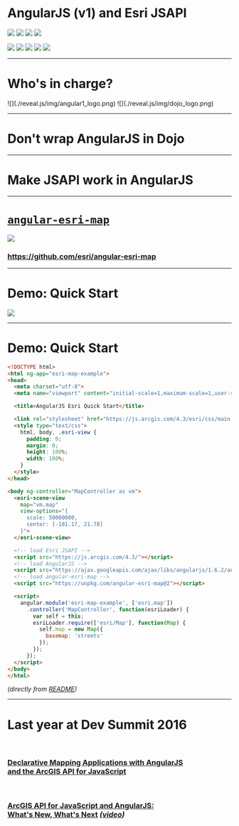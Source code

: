 # AngularJS (v1) and Esri JSAPI

![](./reveal.js/img/angular1_logo.png) <!-- .element: style="width: 250px;" -->
![](./reveal.js/img/angular1_logo.png) <!-- .element: style="width: 250px;" -->
![](./reveal.js/img/angular1_logo.png) <!-- .element: style="width: 250px;" -->
![](./reveal.js/img/angular1_logo.png) <!-- .element: style="width: 250px;" -->

![](./reveal.js/img/angular1_logo.png) <!-- .element: style="width: 250px;" -->
![](./reveal.js/img/angular1_logo.png) <!-- .element: style="width: 250px;" -->
![](./reveal.js/img/angular1_logo.png) <!-- .element: style="width: 250px;" -->
![](./reveal.js/img/angular1_logo.png) <!-- .element: style="width: 250px;" -->
![](./reveal.js/img/angular1_logo.png) <!-- .element: style="width: 250px;" -->

---

# Who's in charge?

<p> <!-- .element: style="display: flex; align-items: center;" -->
  ![](./reveal.js/img/angular1_logo.png)
  ![](./reveal.js/img/dojo_logo.png)
</p>

---
<!-- .slide: data-background="./reveal.js/img/angular_in_dojo.png" -->

# Don't wrap AngularJS in Dojo <!-- .element: style="margin-top: 42%; padding: 10px; color: white; background: rgba(128, 128, 128, 0.6)" -->

---
<!-- .slide: data-background="./reveal.js/img/jsapi_in_angular.png" -->

# Make JSAPI work in AngularJS <!-- .element: style="margin-top: 42%; padding: 10px; color: white; background: rgba(128, 128, 128, 0.6)" -->

---

# [`angular-esri-map`](https://github.com/esri/angular-esri-map)

![](./reveal.js/img/esri_github.png) <!-- .element: style="border-radius: 100%; box-shadow: 0 0 10px rgba(0, 0, 0, 0.15);" -->

### https://github.com/esri/angular-esri-map

---

# Demo: Quick Start

[
![](./reveal.js/img/angular-esri-map_quickstart_v2.png)<!-- .element: style="width: 75%;" -->
](https://github.com/Esri/angular-esri-map/blob/master/README.md#quick-start)

---

# Demo: Quick Start

```html
<!DOCTYPE html>
<html ng-app="esri-map-example">
<head>
  <meta charset="utf-8">
  <meta name="viewport" content="initial-scale=1,maximum-scale=1,user-scalable=no">

  <title>AngularJS Esri Quick Start</title>

  <link rel="stylesheet" href="https://js.arcgis.com/4.3/esri/css/main.css">
  <style type="text/css">
    html, body, .esri-view {
      padding: 0;
      margin: 0;
      height: 100%;
      width: 100%;
    }
  </style>
</head>

<body ng-controller="MapController as vm">
  <esri-scene-view
    map="vm.map"
    view-options="{
      scale: 50000000,
      center: [-101.17, 21.78]
    }">
  </esri-scene-view>

  <!-- load Esri JSAPI -->
  <script src="https://js.arcgis.com/4.3/"></script>
  <!-- load AngularJS -->
  <script src="https://ajax.googleapis.com/ajax/libs/angularjs/1.6.2/angular.js"></script>
  <!-- load angular-esri-map -->
  <script src="https://unpkg.com/angular-esri-map@2"></script>

  <script>
    angular.module('esri-map-example', ['esri.map'])
      .controller('MapController', function(esriLoader) {
        var self = this;
        esriLoader.require(['esri/Map'], function(Map) {
          self.map = new Map({
            basemap: 'streets'
          });
        });
      });
  </script>
</body>
</html>
```

_(directly from [README](https://github.com/Esri/angular-esri-map/blob/master/README.md#quick-start))_

---

# Last year at Dev Summit 2016

<br/>

### [Declarative Mapping Applications with AngularJS <br/> and the ArcGIS API for JavaScript](http://proceedings.esri.com/library/userconf/devsummit16/papers/dev_int_193.pdf)

<br/>

### [ArcGIS API for JavaScript and AngularJS: <br/> What's New, What's Next](https://jwasilgeo.github.io/esri-jsapi-and-angular-whats-next-dev-summit-2016)  _([video](http://arcg.is/2lQn5ps))_
